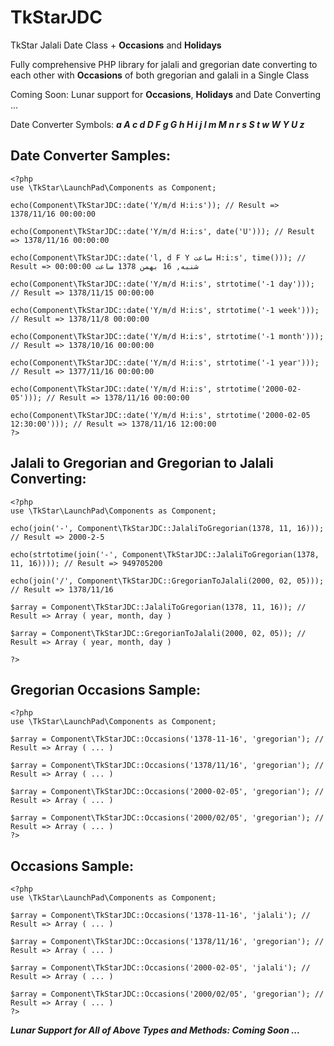# TkStarJDC

TkStar Jalali Date Class + **Occasions** and **Holidays**

Fully comprehensive PHP library for jalali and gregorian date converting to each other with **Occasions** of both gregorian and galali in a Single Class

Coming Soon: Lunar support for **Occasions**, **Holidays** and Date Converting ...

Date Converter Symbols: **_a A c d D F g G h H i j l m M n r s S t w W Y U z_**


## Date Converter Samples:
```
<?php
use \TkStar\LaunchPad\Components as Component;

echo(Component\TkStarJDC::date('Y/m/d H:i:s')); // Result => 1378/11/16 00:00:00

echo(Component\TkStarJDC::date('Y/m/d H:i:s', date('U'))); // Result => 1378/11/16 00:00:00

echo(Component\TkStarJDC::date('l, d F Y ساعت H:i:s', time())); // Result => شنبه, 16 بهمن 1378 ساعت 00:00:00

echo(Component\TkStarJDC::date('Y/m/d H:i:s', strtotime('-1 day'))); // Result => 1378/11/15 00:00:00

echo(Component\TkStarJDC::date('Y/m/d H:i:s', strtotime('-1 week'))); // Result => 1378/11/8 00:00:00

echo(Component\TkStarJDC::date('Y/m/d H:i:s', strtotime('-1 month'))); // Result => 1378/10/16 00:00:00

echo(Component\TkStarJDC::date('Y/m/d H:i:s', strtotime('-1 year'))); // Result => 1377/11/16 00:00:00

echo(Component\TkStarJDC::date('Y/m/d H:i:s', strtotime('2000-02-05'))); // Result => 1378/11/16 00:00:00

echo(Component\TkStarJDC::date('Y/m/d H:i:s', strtotime('2000-02-05 12:30:00'))); // Result => 1378/11/16 12:00:00
?>
```


## Jalali to Gregorian and Gregorian to Jalali Converting:
```
<?php
use \TkStar\LaunchPad\Components as Component;

echo(join('-', Component\TkStarJDC::JalaliToGregorian(1378, 11, 16))); // Result => 2000-2-5

echo(strtotime(join('-', Component\TkStarJDC::JalaliToGregorian(1378, 11, 16)))); // Result => 949705200

echo(join('/', Component\TkStarJDC::GregorianToJalali(2000, 02, 05))); // Result => 1378/11/16

$array = Component\TkStarJDC::JalaliToGregorian(1378, 11, 16)); // Result => Array ( year, month, day )

$array = Component\TkStarJDC::GregorianToJalali(2000, 02, 05)); // Result => Array ( year, month, day )

?>
```


## Gregorian Occasions Sample:
```
<?php
use \TkStar\LaunchPad\Components as Component;

$array = Component\TkStarJDC::Occasions('1378-11-16', 'gregorian'); // Result => Array ( ... )

$array = Component\TkStarJDC::Occasions('1378/11/16', 'gregorian'); // Result => Array ( ... )

$array = Component\TkStarJDC::Occasions('2000-02-05', 'gregorian'); // Result => Array ( ... )

$array = Component\TkStarJDC::Occasions('2000/02/05', 'gregorian'); // Result => Array ( ... )
?>
```


## Occasions Sample:
```
<?php
use \TkStar\LaunchPad\Components as Component;

$array = Component\TkStarJDC::Occasions('1378-11-16', 'jalali'); // Result => Array ( ... )

$array = Component\TkStarJDC::Occasions('1378/11/16', 'gregorian'); // Result => Array ( ... )

$array = Component\TkStarJDC::Occasions('2000-02-05', 'jalali'); // Result => Array ( ... )

$array = Component\TkStarJDC::Occasions('2000/02/05', 'gregorian'); // Result => Array ( ... )
?>
```

**_Lunar Support for All of Above Types and Methods: Coming Soon ..._**
